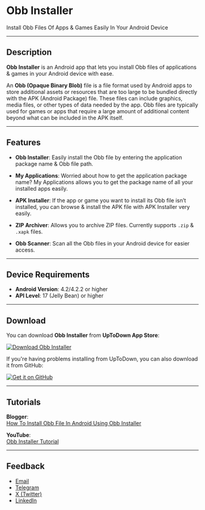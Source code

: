 # Obb Installer

Install Obb Files Of Apps & Games Easily In Your Android Device

---

## Description

**Obb Installer** is an Android app that lets you install Obb files of applications & games in your Android device with ease.

An **Obb (Opaque Binary Blob)** file is a file format used by Android apps to store additional assets or resources that are too large to be bundled directly with the APK (Android Package) file. These files can include graphics, media files, or other types of data needed by the app. Obb files are typically used for games or apps that require a large amount of additional content beyond what can be included in the APK itself.

---

## Features

- **Obb Installer**: Easily install the Obb file by entering the application package name & Obb file path.

- **My Applications**: Worried about how to get the application package name? My Applications allows you to get the package name of all your installed apps easily.

- **APK Installer**: If the app or game you want to install its Obb file isn’t installed, you can browse & install the APK file with APK Installer very easily.

- **ZIP Archiver**: Allows you to archive ZIP files. Currently supports `.zip` & `.xapk` files.

- **Obb Scanner**: Scan all the Obb files in your Android device for easier access.

---

## Device Requirements

- **Android Version**: 4.2/4.2.2 or higher  
- **API Level**: 17 (Jelly Bean) or higher

---

## Download

You can download **Obb Installer** from **UpToDown App Store**:

[![Download Obb Installer](https://stc.utdstc.com/img/mediakit/download-gio-big-b.png)](https://obb-installer.en.uptodown.com/android)

If you're having problems installing from UpToDown, you can also download it from GitHub:

[![Get it on GitHub](https://img.shields.io/badge/Get%20it%20on-GitHub-181717?style=for-the-badge&logo=github)](https://github.com/BirukBelihu/Obb-Installer/releases)

---

## Tutorials

**Blogger**:  
[How To Install Obb File In Android Using Obb Installer](http://bibelapps2016.blogspot.com/2024/04/how-to-install-obb-file-in-android.html)

**YouTube**:  
[Obb Installer Tutorial](https://youtu.be/MamYFlIT0Es)

---

## Feedback

- [Email](mailto:bibelappsstudio@gmail.com)  
- [Telegram](https://t.me/SE_BIBEL_MEK)  
- [X (Twitter)](https://x.com/SE_BIBEL_MEK)  
- [LinkedIn](https://www.linkedin.com/in/biruk-belihu-b43394372?utm_source=share&utm_campaign=share_via&utm_content=profile&utm_medium=android_app)